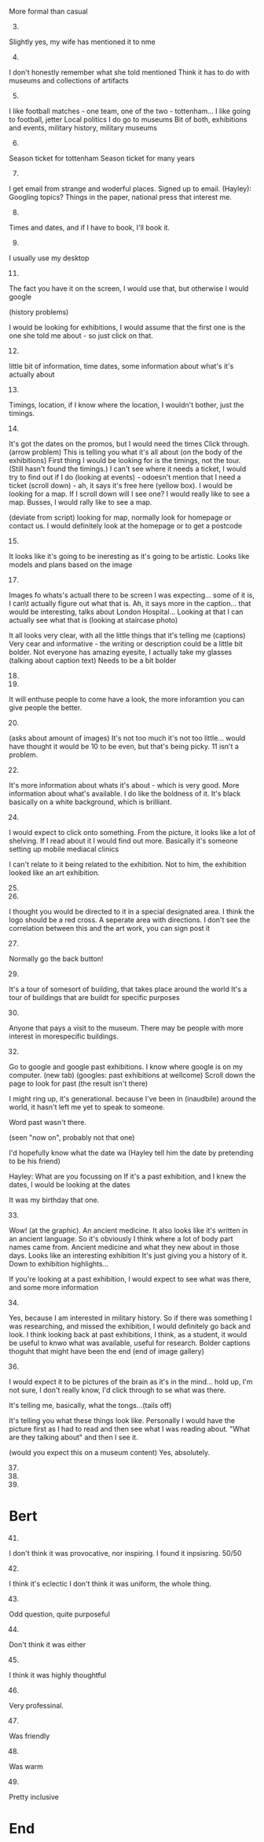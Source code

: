 More formal than casual

3.
Slightly yes, my wife has mentioned it to nme

4.
I don't honestly remember what she told mentioned
Think it has to do with museums and collections of artifacts


5.
I like football matches - one team, one of the two - tottenham...
I like going to football, jetter
Local politics
I do go to museums
Bit of both, exhibitions and events, military history, military museums


6.
Season ticket for tottenham
Season ticket for many years


7.
I get email from strange and woderful places.
Signed up to email.
(Hayley): Googling topics?
Things in the paper, national press that interest me.


8.
Times and dates, and if I have to book, I'll book it.


9.
I usually use my desktop


11.
The fact you have it on the screen, I would use that, but otherwise I would
google

(history problems)

I would be looking for exhibitions, I would assume that the first one is the one
she told me about - so just click on that.



12.
little bit of information, time dates, some information about what's it's actually about



13.
Timings, location, if I know where the location, I wouldn't bother, just the
timings.


14.
It's got the dates on the promos, but I would need the times
Click through.
(arrow problem)
This is telling you what it's all about (on the body of the exhibitions)
First thing I would be looking for is the timings, not the tour.
(Still hasn't found the timings.)
I can't see where it needs a ticket, I would try to find out if I do
(looking at events) - odoesn't mention that I need a ticket
(scroll down) -  ah, it says it's free here (yellow box).
I would be looking for a map. If I scroll down will I see one?
I would really like to see a map. Busses, I would rally like to see a map.


(deviate from script)
looking for map, normally look for homepage or contact us.
I would definitely look at the homepage or to get a postcode


15.
It looks like it's going to be ineresting as it's going to be artistic.
Looks like models and plans based on the image




17.
Images fo whats's actuall there to be screen
I was expecting... some of it is, I can\t actually figure out what that is.
Ah, it says more in the caption... that would be interesting, talks about London
Hospital... Looking at that I can actually see what that is (looking at staircase photo)

It all looks very clear, with all the little things that it's telling me (captions)
Very cear and informative - the writing or description could be a little bit bolder.
Not everyone has amazing eyesite, I actually take my glasses (talking about caption text)
Needs to be a bit bolder


18.


19.
It will enthuse people to come have a look, the more inforamtion you can give
people the better.


20.
(asks about amount of images)
It's not too much it's not too little... would have thought it would be 10 to be even,
but that's being picky. 11 isn't a problem.

22.
It's more information about whats it's about - which is very good.
More information about what's available.
I do like the boldness of it.
It's black basically on a white background, which is brilliant.


24.
I would expect to click onto something.
From the picture, it looks like a lot of shelving.
If I read about it I would find out more.
Basically it's someone setting up mobile mediacal clinics

I can't relate to it being related to the exhibition.
Not to him, the exhibition looked like an art exhibition.


25.


26.
I thought you would be directed to it in a special designated area.
I think the logo should be a red cross.
A seperate area with directions.
I don't see the correlation between this and the art work, you can sign post it



27.
Normally go the back button!


29.
It's a tour of somesort of building, that takes place around the world
It's a tour of buildings that are buildt for specific purposes


30.
Anyone that pays a visit to the museum.
There may be people with more interest in morespecific buildings.


32.
Go to google and google past exhibitions.
I know where google is on my computer.
(new tab)
(googles: past exhibitions at wellcome)
Scroll down the page to look for past (the result isn't there)

I might ring up, it's generational.
because I've been in (inaudbile) around the world, it hasn't left me yet to speak to someone.

Word past wasn't there.

(seen "now on", probably not that one)

I'd hopefully know what the date wa
(Hayley tell him the date by pretending to be his friend)

Hayley: What are you focussing on
If it's a past exhibition, and I knew the dates, I would be looking at the dates

It was my birthday that one.

33.
Wow! (at the graphic).
An ancient medicine. It also looks like it's written in an ancient language.
So it's obviously I think where a lot of body part names came from.
Ancient medicine and what they new about in those days.
Looks like an interesting exhibition
It's just giving you a history of it.
Down to exhibition highlights...

If you're looking at a past exhibition, I would expect to see what was there,
and some more information

34.
Yes, because I am interested in military history.
So if there was something I was researching, and missed the exhibition, I would
definitely go back and look.
I think looking back at past exhibitions, I think, as a student, it would be
useful to knwo what was available, useful for research.
Bolder captions
thoguht that might have been the end (end of image gallery)


36.
I would expect it to be pictures of the brain as it's in the mind... hold up,
I'm not sure, I don't really know, I'd click through to se what was there.

It's telling me, basically, what the tongs...(tails off)

It's telling you what these things look like.
Personally I would have the picture first as I had to read and then see what I was reading about.
"What are they talking about" and then I see it.

(would you expect this on a museum content)
Yes, absolutely.

37.


38.


39.


# Bert
41.
I don't think it was provocative, nor inspiring.
I found it inpsisring. 50/50


42.
I think it's eclectic
I don't think it was uniform, the whole thing.


43.
Odd question, quite purposeful


44.
Don't think it was either


45.
I think it was highly thoughtful


46.
Very professinal.


47.
Was friendly


48.
Was warm


49.
Pretty inclusive



# End







